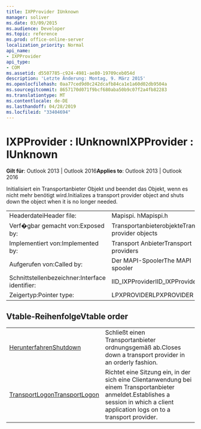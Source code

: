 ```yaml
---
title: IXPProvider IUnknown
manager: soliver
ms.date: 03/09/2015
ms.audience: Developer
ms.topic: reference
ms.prod: office-online-server
localization_priority: Normal
api_name:
- IXPProvider
api_type:
- COM
ms.assetid: d5507785-c924-4981-ae80-19709ceb054d
description: 'Letzte Änderung: Montag, 9. März 2015'
ms.openlocfilehash: 0aa77ced9d0c242dcafb84ca1e1a60d02db9504a
ms.sourcegitcommit: 8657170d071f9bcf680aba50b9c07f2a4fb82283
ms.translationtype: MT
ms.contentlocale: de-DE
ms.lasthandoff: 04/28/2019
ms.locfileid: "33404694"
---
```

# <a name="ixpprovider--iunknown"></a><span data-ttu-id="b2de2-103">IXPProvider : IUnknown</span><span class="sxs-lookup"><span data-stu-id="b2de2-103">IXPProvider : IUnknown</span></span>

  
  
<span data-ttu-id="b2de2-104">**Gilt für**: Outlook 2013 | Outlook 2016</span><span class="sxs-lookup"><span data-stu-id="b2de2-104">**Applies to**: Outlook 2013 | Outlook 2016</span></span> 
  
<span data-ttu-id="b2de2-105">Initialisiert ein Transportanbieter Objekt und beendet das Objekt, wenn es nicht mehr benötigt wird.</span><span class="sxs-lookup"><span data-stu-id="b2de2-105">Initializes a transport provider object and shuts down the object when it is no longer needed.</span></span>
  
|||
|:-----|:-----|
|<span data-ttu-id="b2de2-106">Headerdatei</span><span class="sxs-lookup"><span data-stu-id="b2de2-106">Header file:</span></span>  <br/> |<span data-ttu-id="b2de2-107">Mapispi. h</span><span class="sxs-lookup"><span data-stu-id="b2de2-107">Mapispi.h</span></span>  <br/> |
|<span data-ttu-id="b2de2-108">Verf�gbar gemacht von:</span><span class="sxs-lookup"><span data-stu-id="b2de2-108">Exposed by:</span></span>  <br/> |<span data-ttu-id="b2de2-109">Transportanbieterobjekte</span><span class="sxs-lookup"><span data-stu-id="b2de2-109">Transport provider objects</span></span>  <br/> |
|<span data-ttu-id="b2de2-110">Implementiert von:</span><span class="sxs-lookup"><span data-stu-id="b2de2-110">Implemented by:</span></span>  <br/> |<span data-ttu-id="b2de2-111">Transport Anbieter</span><span class="sxs-lookup"><span data-stu-id="b2de2-111">Transport providers</span></span>  <br/> |
|<span data-ttu-id="b2de2-112">Aufgerufen von:</span><span class="sxs-lookup"><span data-stu-id="b2de2-112">Called by:</span></span>  <br/> |<span data-ttu-id="b2de2-113">Der MAPI-Spooler</span><span class="sxs-lookup"><span data-stu-id="b2de2-113">The MAPI spooler</span></span>  <br/> |
|<span data-ttu-id="b2de2-114">Schnittstellenbezeichner:</span><span class="sxs-lookup"><span data-stu-id="b2de2-114">Interface identifier:</span></span>  <br/> |<span data-ttu-id="b2de2-115">IID_IXPProvider</span><span class="sxs-lookup"><span data-stu-id="b2de2-115">IID_IXPProvider</span></span>  <br/> |
|<span data-ttu-id="b2de2-116">Zeigertyp:</span><span class="sxs-lookup"><span data-stu-id="b2de2-116">Pointer type:</span></span>  <br/> |<span data-ttu-id="b2de2-117">LPXPROVIDER</span><span class="sxs-lookup"><span data-stu-id="b2de2-117">LPXPROVIDER</span></span>  <br/> |
   
## <a name="vtable-order"></a><span data-ttu-id="b2de2-118">Vtable-Reihenfolge</span><span class="sxs-lookup"><span data-stu-id="b2de2-118">Vtable order</span></span>

|||
|:-----|:-----|
|[<span data-ttu-id="b2de2-119">Herunterfahren</span><span class="sxs-lookup"><span data-stu-id="b2de2-119">Shutdown</span></span>](ixpprovider-shutdown.md) <br/> |<span data-ttu-id="b2de2-120">Schließt einen Transportanbieter ordnungsgemäß ab.</span><span class="sxs-lookup"><span data-stu-id="b2de2-120">Closes down a transport provider in an orderly fashion.</span></span>  <br/> |
|[<span data-ttu-id="b2de2-121">TransportLogon</span><span class="sxs-lookup"><span data-stu-id="b2de2-121">TransportLogon</span></span>](ixpprovider-transportlogon.md) <br/> |<span data-ttu-id="b2de2-122">Richtet eine Sitzung ein, in der sich eine Clientanwendung bei einem Transportanbieter anmeldet.</span><span class="sxs-lookup"><span data-stu-id="b2de2-122">Establishes a session in which a client application logs on to a transport provider.</span></span>  <br/> |
   

